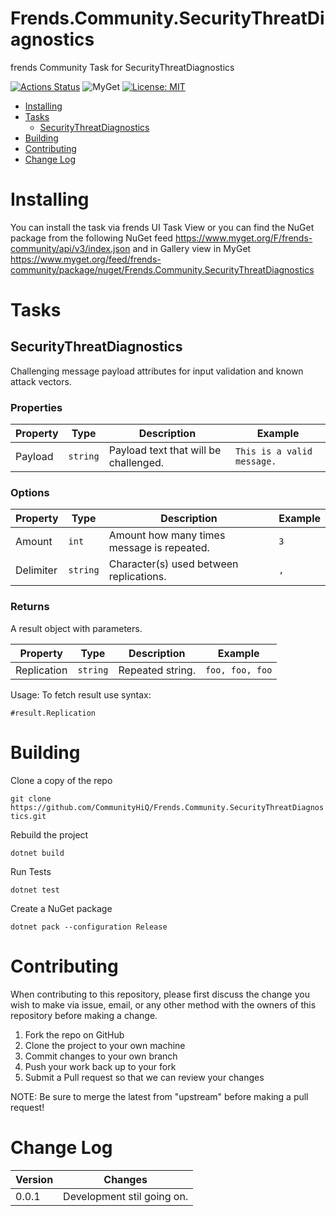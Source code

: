 # Frends.Community.SecurityThreatDiagnostics

frends Community Task for SecurityThreatDiagnostics

[![Actions Status](https://github.com/CommunityHiQ/Frends.Community.SecurityThreatDiagnostics/workflows/PackAndPushAfterMerge/badge.svg)](https://github.com/CommunityHiQ/Frends.Community.SecurityThreatDiagnostics/actions) ![MyGet](https://img.shields.io/myget/frends-community/v/Frends.Community.SecurityThreatDiagnostics) [![License: MIT](https://img.shields.io/badge/License-MIT-yellow.svg)](https://opensource.org/licenses/MIT) 

- [Installing](#installing)
- [Tasks](#tasks)
     - [SecurityThreatDiagnostics](#SecurityThreatDiagnostics)
- [Building](#building)
- [Contributing](#contributing)
- [Change Log](#change-log)

# Installing

You can install the task via frends UI Task View or you can find the NuGet package from the following NuGet feed
https://www.myget.org/F/frends-community/api/v3/index.json and in Gallery view in MyGet https://www.myget.org/feed/frends-community/package/nuget/Frends.Community.SecurityThreatDiagnostics

# Tasks

## SecurityThreatDiagnostics

Challenging message payload attributes for input validation and known attack vectors.

### Properties

| Property | Type | Description | Example |
| -------- | -------- | -------- | -------- |
| Payload | `string` | Payload text that will be challenged. | `This is a valid message.` |

### Options

| Property | Type | Description | Example |
| -------- | -------- | -------- | -------- |
| Amount | `int` | Amount how many times message is repeated. | `3` |
| Delimiter | `string` | Character(s) used between replications. | `, ` |

### Returns

A result object with parameters.

| Property | Type | Description | Example |
| -------- | -------- | -------- | -------- |
| Replication | `string` | Repeated string. | `foo, foo, foo` |

Usage:
To fetch result use syntax:

`#result.Replication`

# Building

Clone a copy of the repo

`git clone https://github.com/CommunityHiQ/Frends.Community.SecurityThreatDiagnostics.git`

Rebuild the project

`dotnet build`

Run Tests

`dotnet test`

Create a NuGet package

`dotnet pack --configuration Release`

# Contributing
When contributing to this repository, please first discuss the change you wish to make via issue, email, or any other method with the owners of this repository before making a change.

1. Fork the repo on GitHub
2. Clone the project to your own machine
3. Commit changes to your own branch
4. Push your work back up to your fork
5. Submit a Pull request so that we can review your changes

NOTE: Be sure to merge the latest from "upstream" before making a pull request!

# Change Log

| Version | Changes |
| ------- | ------- |
| 0.0.1   | Development stil going on. |

